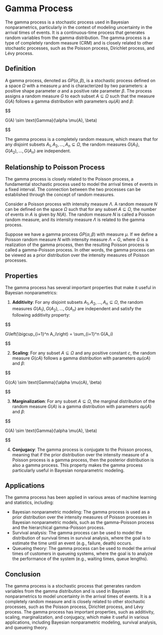 # Gamma Process

The gamma process is a stochastic process used in Bayesian nonparametrics, particularly in the context of modeling uncertainty in the arrival times of events. It is a continuous-time process that generates random variables from the gamma distribution. The gamma process is a type of completely random measure (CRM) and is closely related to other stochastic processes, such as the Poisson process, Dirichlet process, and Lévy process.

## Definition

A gamma process, denoted as $GP(\alpha, \beta)$, is a stochastic process defined on a space $\Omega$ with a measure $\mu$ and is characterized by two parameters: a positive shape parameter $\alpha$ and a positive rate parameter $\beta$. The process assigns a random measure $G$ to each subset $A \subseteq \Omega$ such that the measure $G(A)$ follows a gamma distribution with parameters $\alpha \mu(A)$ and $\beta$:


$$

G(A) \sim \text{Gamma}(\alpha \mu(A), \beta)

$$


The gamma process is a completely random measure, which means that for any disjoint subsets $A_1, A_2, \dots, A_n \subseteq \Omega$, the random measures $G(A_1), G(A_2), \dots, G(A_n)$ are independent.

## Relationship to Poisson Process

The gamma process is closely related to the Poisson process, a fundamental stochastic process used to model the arrival times of events in a fixed interval. The connection between the two processes can be established through the concept of random measures.

Consider a Poisson process with intensity measure $\Lambda$. A random measure $N$ can be defined on the space $\Omega$ such that for any subset $A \subseteq \Omega$, the number of events in $A$ is given by $N(A)$. The random measure $N$ is called a Poisson random measure, and its intensity measure $\Lambda$ is related to the gamma process.

Suppose we have a gamma process $GP(\alpha, \beta)$ with measure $\mu$. If we define a Poisson random measure $N$ with intensity measure $\Lambda = G$, where $G$ is a realization of the gamma process, then the resulting Poisson process is called a gamma-Poisson process. In other words, the gamma process can be viewed as a prior distribution over the intensity measures of Poisson processes.

## Properties

The gamma process has several important properties that make it useful in Bayesian nonparametrics:

1. **Additivity**: For any disjoint subsets $A_1, A_2, \dots, A_n \subseteq \Omega$, the random measures $G(A_1), G(A_2), \dots, G(A_n)$ are independent and satisfy the following additivity property:

   
$$

   G\left(\bigcup_{i=1}^n A_i\right) = \sum_{i=1}^n G(A_i)
   
$$


2. **Scaling**: For any subset $A \subseteq \Omega$ and any positive constant $c$, the random measure $G(cA)$ follows a gamma distribution with parameters $\alpha \mu(cA)$ and $\beta$:

   
$$

   G(cA) \sim \text{Gamma}(\alpha \mu(cA), \beta)
   
$$


3. **Marginalization**: For any subset $A \subseteq \Omega$, the marginal distribution of the random measure $G(A)$ is a gamma distribution with parameters $\alpha \mu(A)$ and $\beta$:

   
$$

   G(A) \sim \text{Gamma}(\alpha \mu(A), \beta)
   
$$


4. **Conjugacy**: The gamma process is conjugate to the Poisson process, meaning that if the prior distribution over the intensity measure of a Poisson process is a gamma process, then the posterior distribution is also a gamma process. This property makes the gamma process particularly useful in Bayesian nonparametric modeling.

## Applications

The gamma process has been applied in various areas of machine learning and statistics, including:

- Bayesian nonparametric modeling: The gamma process is used as a prior distribution over the intensity measures of Poisson processes in Bayesian nonparametric models, such as the gamma-Poisson process and the hierarchical gamma-Poisson process.
- Survival analysis: The gamma process can be used to model the distribution of survival times in survival analysis, where the goal is to estimate the time until an event (e.g., failure, death) occurs.
- Queueing theory: The gamma process can be used to model the arrival times of customers in queueing systems, where the goal is to analyze the performance of the system (e.g., waiting times, queue lengths).

## Conclusion

The gamma process is a stochastic process that generates random variables from the gamma distribution and is used in Bayesian nonparametrics to model uncertainty in the arrival times of events. It is a completely random measure and is closely related to other stochastic processes, such as the Poisson process, Dirichlet process, and Lévy process. The gamma process has important properties, such as additivity, scaling, marginalization, and conjugacy, which make it useful in various applications, including Bayesian nonparametric modeling, survival analysis, and queueing theory.

